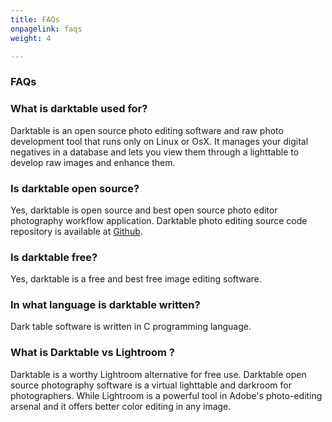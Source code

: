 ```yaml
---
title: FAQs
onpagelink: faqs
weight: 4

---
```


### **FAQs**

### What is darktable used for?
Darktable is an open source photo editing software and raw photo development tool that runs only on Linux or OsX. It manages your digital negatives in a database and lets you view them through a lighttable to develop raw images and enhance them.
### Is darktable open source?
Yes, darktable is open source and best open source photo editor photography workflow application. Darktable photo editing source code repository is available at [Github](https://github.com/darktable-org/darktable).
### Is darktable free?
Yes, darktable is a free and best free image editing software.
### In what language is darktable written?
Dark table software is written in C programming language.
### What is Darktable vs Lightroom ?
Darktable is a worthy Lightroom alternative for free use. Darktable open source photography software is a virtual lighttable and darkroom for photographers. While Lightroom is a powerful tool in Adobe's photo-editing arsenal and it offers better color editing in any image.
